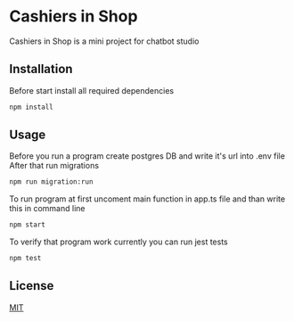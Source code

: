 # Cashiers in Shop
Cashiers in Shop is a mini project for chatbot studio

## Installation

Before start install all required dependencies
```bash
npm install
```

## Usage
Before you run a program create postgres DB and write it's url into .env file
After that run migrations
```bash
npm run migration:run
```

To run program at first uncoment main function in app.ts file and than write this in command line
```bash
npm start
```
To verify that program work currently you can run jest tests
```bash
npm test
```

## License
[MIT](https://choosealicense.com/licenses/mit/)